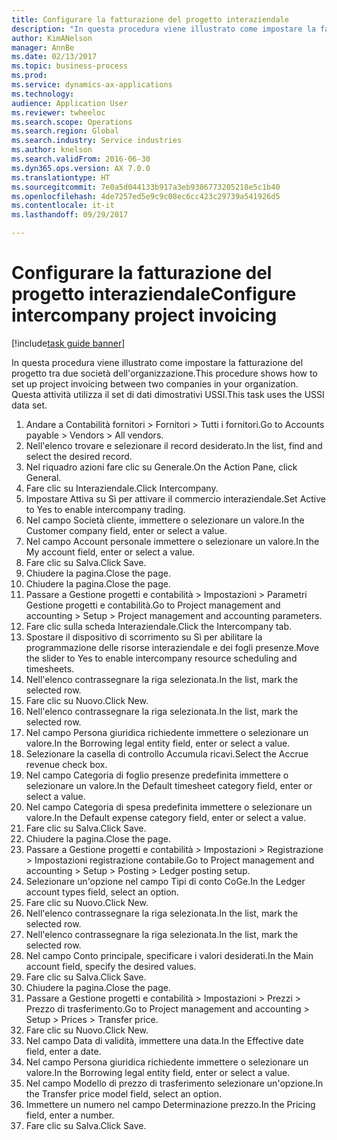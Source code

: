 ```yaml
--- 
title: Configurare la fatturazione del progetto interaziendale
description: "In questa procedura viene illustrato come impostare la fatturazione del progetto tra due società dell'organizzazione."
author: KimANelson
manager: AnnBe
ms.date: 02/13/2017
ms.topic: business-process
ms.prod: 
ms.service: dynamics-ax-applications
ms.technology: 
audience: Application User
ms.reviewer: twheeloc
ms.search.scope: Operations
ms.search.region: Global
ms.search.industry: Service industries
ms.author: knelson
ms.search.validFrom: 2016-06-30
ms.dyn365.ops.version: AX 7.0.0
ms.translationtype: HT
ms.sourcegitcommit: 7e0a5d044133b917a3eb9386773205218e5c1b40
ms.openlocfilehash: 4de7257ed5e9c9c08ec6cc423c29739a541926d5
ms.contentlocale: it-it
ms.lasthandoff: 09/29/2017

---
```

# <a name="configure-intercompany-project-invoicing"></a><span data-ttu-id="91ec7-103">Configurare la fatturazione del progetto interaziendale</span><span class="sxs-lookup"><span data-stu-id="91ec7-103">Configure intercompany project invoicing</span></span>

[!include[task guide banner](../../includes/task-guide-banner.md)]

<span data-ttu-id="91ec7-104">In questa procedura viene illustrato come impostare la fatturazione del progetto tra due società dell'organizzazione.</span><span class="sxs-lookup"><span data-stu-id="91ec7-104">This procedure shows how to set up project invoicing between two companies in your organization.</span></span> <span data-ttu-id="91ec7-105">Questa attività utilizza il set di dati dimostrativi USSI.</span><span class="sxs-lookup"><span data-stu-id="91ec7-105">This task uses the USSI data set.</span></span>

1. <span data-ttu-id="91ec7-106">Andare a Contabilità fornitori > Fornitori > Tutti i fornitori.</span><span class="sxs-lookup"><span data-stu-id="91ec7-106">Go to Accounts payable > Vendors > All vendors.</span></span>
2. <span data-ttu-id="91ec7-107">Nell'elenco trovare e selezionare il record desiderato.</span><span class="sxs-lookup"><span data-stu-id="91ec7-107">In the list, find and select the desired record.</span></span>
3. <span data-ttu-id="91ec7-108">Nel riquadro azioni fare clic su Generale.</span><span class="sxs-lookup"><span data-stu-id="91ec7-108">On the Action Pane, click General.</span></span>
4. <span data-ttu-id="91ec7-109">Fare clic su Interaziendale.</span><span class="sxs-lookup"><span data-stu-id="91ec7-109">Click Intercompany.</span></span>
5. <span data-ttu-id="91ec7-110">Impostare Attiva su Sì per attivare il commercio interaziendale.</span><span class="sxs-lookup"><span data-stu-id="91ec7-110">Set Active to Yes to enable intercompany trading.</span></span>
6. <span data-ttu-id="91ec7-111">Nel campo Società cliente, immettere o selezionare un valore.</span><span class="sxs-lookup"><span data-stu-id="91ec7-111">In the Customer company field, enter or select a value.</span></span>
7. <span data-ttu-id="91ec7-112">Nel campo Account personale immettere o selezionare un valore.</span><span class="sxs-lookup"><span data-stu-id="91ec7-112">In the My account field, enter or select a value.</span></span>
8. <span data-ttu-id="91ec7-113">Fare clic su Salva.</span><span class="sxs-lookup"><span data-stu-id="91ec7-113">Click Save.</span></span>
9. <span data-ttu-id="91ec7-114">Chiudere la pagina.</span><span class="sxs-lookup"><span data-stu-id="91ec7-114">Close the page.</span></span>
10. <span data-ttu-id="91ec7-115">Chiudere la pagina.</span><span class="sxs-lookup"><span data-stu-id="91ec7-115">Close the page.</span></span>
11. <span data-ttu-id="91ec7-116">Passare a Gestione progetti e contabilità > Impostazioni > Parametri Gestione progetti e contabilità.</span><span class="sxs-lookup"><span data-stu-id="91ec7-116">Go to Project management and accounting > Setup > Project management and accounting parameters.</span></span>
12. <span data-ttu-id="91ec7-117">Fare clic sulla scheda Interaziendale.</span><span class="sxs-lookup"><span data-stu-id="91ec7-117">Click the Intercompany tab.</span></span>
13. <span data-ttu-id="91ec7-118">Spostare il dispositivo di scorrimento su Sì per abilitare la programmazione delle risorse interaziendale e dei fogli presenze.</span><span class="sxs-lookup"><span data-stu-id="91ec7-118">Move the slider to Yes to enable intercompany resource scheduling and timesheets.</span></span>
14. <span data-ttu-id="91ec7-119">Nell'elenco contrassegnare la riga selezionata.</span><span class="sxs-lookup"><span data-stu-id="91ec7-119">In the list, mark the selected row.</span></span>
15. <span data-ttu-id="91ec7-120">Fare clic su Nuovo.</span><span class="sxs-lookup"><span data-stu-id="91ec7-120">Click New.</span></span>
16. <span data-ttu-id="91ec7-121">Nell'elenco contrassegnare la riga selezionata.</span><span class="sxs-lookup"><span data-stu-id="91ec7-121">In the list, mark the selected row.</span></span>
17. <span data-ttu-id="91ec7-122">Nel campo Persona giuridica richiedente immettere o selezionare un valore.</span><span class="sxs-lookup"><span data-stu-id="91ec7-122">In the Borrowing legal entity field, enter or select a value.</span></span>
18. <span data-ttu-id="91ec7-123">Selezionare la casella di controllo Accumula ricavi.</span><span class="sxs-lookup"><span data-stu-id="91ec7-123">Select the Accrue revenue check box.</span></span>
19. <span data-ttu-id="91ec7-124">Nel campo Categoria di foglio presenze predefinita immettere o selezionare un valore.</span><span class="sxs-lookup"><span data-stu-id="91ec7-124">In the Default timesheet category field, enter or select a value.</span></span>
20. <span data-ttu-id="91ec7-125">Nel campo Categoria di spesa predefinita immettere o selezionare un valore.</span><span class="sxs-lookup"><span data-stu-id="91ec7-125">In the Default expense category field, enter or select a value.</span></span>
21. <span data-ttu-id="91ec7-126">Fare clic su Salva.</span><span class="sxs-lookup"><span data-stu-id="91ec7-126">Click Save.</span></span>
22. <span data-ttu-id="91ec7-127">Chiudere la pagina.</span><span class="sxs-lookup"><span data-stu-id="91ec7-127">Close the page.</span></span>
23. <span data-ttu-id="91ec7-128">Passare a Gestione progetti e contabilità > Impostazioni > Registrazione > Impostazioni registrazione contabile.</span><span class="sxs-lookup"><span data-stu-id="91ec7-128">Go to Project management and accounting > Setup > Posting > Ledger posting setup.</span></span>
24. <span data-ttu-id="91ec7-129">Selezionare un'opzione nel campo Tipi di conto CoGe.</span><span class="sxs-lookup"><span data-stu-id="91ec7-129">In the Ledger account types field, select an option.</span></span>
25. <span data-ttu-id="91ec7-130">Fare clic su Nuovo.</span><span class="sxs-lookup"><span data-stu-id="91ec7-130">Click New.</span></span>
26. <span data-ttu-id="91ec7-131">Nell'elenco contrassegnare la riga selezionata.</span><span class="sxs-lookup"><span data-stu-id="91ec7-131">In the list, mark the selected row.</span></span>
27. <span data-ttu-id="91ec7-132">Nell'elenco contrassegnare la riga selezionata.</span><span class="sxs-lookup"><span data-stu-id="91ec7-132">In the list, mark the selected row.</span></span>
28. <span data-ttu-id="91ec7-133">Nel campo Conto principale, specificare i valori desiderati.</span><span class="sxs-lookup"><span data-stu-id="91ec7-133">In the Main account field, specify the desired values.</span></span>
29. <span data-ttu-id="91ec7-134">Fare clic su Salva.</span><span class="sxs-lookup"><span data-stu-id="91ec7-134">Click Save.</span></span>
30. <span data-ttu-id="91ec7-135">Chiudere la pagina.</span><span class="sxs-lookup"><span data-stu-id="91ec7-135">Close the page.</span></span>
31. <span data-ttu-id="91ec7-136">Passare a Gestione progetti e contabilità > Impostazioni > Prezzi > Prezzo di trasferimento.</span><span class="sxs-lookup"><span data-stu-id="91ec7-136">Go to Project management and accounting > Setup > Prices > Transfer price.</span></span>
32. <span data-ttu-id="91ec7-137">Fare clic su Nuovo.</span><span class="sxs-lookup"><span data-stu-id="91ec7-137">Click New.</span></span>
33. <span data-ttu-id="91ec7-138">Nel campo Data di validità, immettere una data.</span><span class="sxs-lookup"><span data-stu-id="91ec7-138">In the Effective date field, enter a date.</span></span>
34. <span data-ttu-id="91ec7-139">Nel campo Persona giuridica richiedente immettere o selezionare un valore.</span><span class="sxs-lookup"><span data-stu-id="91ec7-139">In the Borrowing legal entity field, enter or select a value.</span></span>
35. <span data-ttu-id="91ec7-140">Nel campo Modello di prezzo di trasferimento selezionare un'opzione.</span><span class="sxs-lookup"><span data-stu-id="91ec7-140">In the Transfer price model field, select an option.</span></span>
36. <span data-ttu-id="91ec7-141">Immettere un numero nel campo Determinazione prezzo.</span><span class="sxs-lookup"><span data-stu-id="91ec7-141">In the Pricing field, enter a number.</span></span>
37. <span data-ttu-id="91ec7-142">Fare clic su Salva.</span><span class="sxs-lookup"><span data-stu-id="91ec7-142">Click Save.</span></span>


